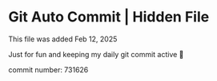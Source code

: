 # Git Auto Commit | Hidden File

This file was added Feb 12, 2025

Just for fun and keeping my daily git commit active 🤪

commit number: 731626
